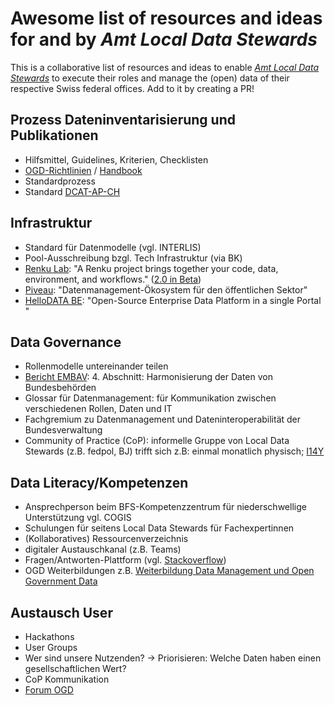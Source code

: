 # Awesome list of resources and ideas for and by _Amt Local Data Stewards_

This is a collaborative list of resources and ideas to enable [_Amt Local Data Stewards_](https://i14y-ch.github.io/handbook/de/2_rollen_prozesse/rollen/) to execute their roles and manage the (open) data of their respective Swiss federal offices. Add to it by creating a PR!

## Prozess Dateninventarisierung und Publikationen

* Hilfsmittel, Guidelines, Kriterien, Checklisten
* [OGD-Richtlinien](https://handbook.opendata.swiss/de/content/glossar/bibliothek/ogd-richtlinien.html) / [Handbook](https://handbook.opendata.swiss/de/index.html) 
* Standardprozess
* Standard [DCAT-AP-CH](https://www.dcat-ap.ch/)

## Infrastruktur
* Standard für Datenmodelle (vgl. INTERLIS)
* Pool-Ausschreibung bzgl. Tech Infrastruktur (via BK)
* [Renku Lab](https://renkulab.io/): "A Renku project brings together your code, data, environment, and workflows." ([2.0 in Beta](https://blog.renkulab.io/renku-2/))
* [Piveau](https://www.piveau.de/): "Datenmanagement-Ökosystem für den öffentlichen Sektor"
* [HelloDATA BE](https://github.com/kanton-bern/hellodata-be): "Open-Source Enterprise Data Platform in a single Portal "

## Data Governance
* Rollenmodelle untereinander teilen
* [Bericht EMBAV](https://www.fedlex.admin.ch/filestore/fedlex.data.admin.ch/eli/oe/2023/96/de/pdf/fedlex-data-admin-ch-eli-oe-2023-96-de-pdf.pdf): 4. Abschnitt: Harmonisierung der Daten von Bundesbehörden 
* Glossar für Datenmanagement: für Kommunikation zwischen verschiedenen Rollen, Daten und IT
* Fachgremium zu Datenmanagement und Dateninteroperabilität der Bundesverwaltung
* Community of Practice (CoP): informelle Gruppe von Local Data Stewards (z.B. fedpol, BJ) trifft sich z.B: einmal monatlich physisch; [I14Y](https://www.linkedin.com/posts/i14y_i14y-interoperabilitaeut-bfs-activity-7252951828542185473-vWYb?utm_source=share&utm_medium=member_desktop)

## Data Literacy/Kompetenzen
* Ansprechperson beim BFS-Kompetenzzentrum für niederschwellige Unterstützung vgl. COGIS
* Schulungen für seitens Local Data Stewards für Fachexpertinnen
* (Kollaboratives) Ressourcenverzeichnis
* digitaler Austauschkanal (z.B. Teams)
* Fragen/Antworten-Plattform (vgl. [Stackoverflow](https://stackoverflow.com/))
* OGD Weiterbildungen z.B. [Weiterbildung Data Management und Open Government Data](https://www.bfh.ch/de/aktuell/fachveranstaltungen/weiterbildung-data-management-open-government-data/)

## Austausch User
* Hackathons
* User Groups
* Wer sind unsere Nutzenden? → Priorisieren: Welche Daten haben einen gesellschaftlichen Wert?
* CoP Kommunikation
* [Forum OGD](https://confluence.swissdatacommunity.ch/display/SHAREDOGD)
